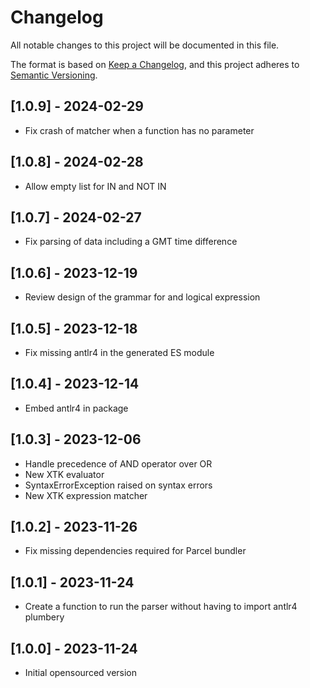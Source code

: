 # Changelog

All notable changes to this project will be documented in this file.

The format is based on [Keep a Changelog](https://keepachangelog.com/en/1.0.0/),
and this project adheres to [Semantic Versioning](https://semver.org/spec/v2.0.0.html).

## [1.0.9] - 2024-02-29

- Fix crash of matcher when a function has no parameter

## [1.0.8] - 2024-02-28

- Allow empty list for IN and NOT IN

## [1.0.7] - 2024-02-27

- Fix parsing of data including a GMT time difference

## [1.0.6] - 2023-12-19

- Review design of the grammar for and logical expression

## [1.0.5] - 2023-12-18

- Fix missing antlr4 in the generated ES module

## [1.0.4] - 2023-12-14

- Embed antlr4 in package

## [1.0.3] - 2023-12-06

- Handle precedence of AND operator over OR
- New XTK evaluator
- SyntaxErrorException raised on syntax errors
- New XTK expression matcher

## [1.0.2] - 2023-11-26

- Fix missing dependencies required for Parcel bundler

## [1.0.1] - 2023-11-24

- Create a function to run the parser without having to import antlr4 plumbery

## [1.0.0] - 2023-11-24

- Initial opensourced version
